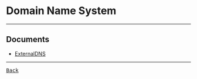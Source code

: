 <h1 title= "Contains Website Domain corresponding IP address"
> Domain Name System </h1>

---

## Documents

- [ExternalDNS](https://github.com/kubernetes-sigs/external-dns)

---

[<kbd> Back </kbd>](./../readme.md)
